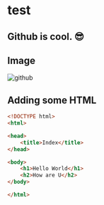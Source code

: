 # test
## Github is cool. :sunglasses:

## Image
![github](https://dwa5x7aod66zk.cloudfront.net/assets/pack/logo-github-fe55a081ff239877f791f5882f9c3cddc371653c88d9b06f504ea10f453996ed.jpg)

## Adding some HTML

```html
<!DOCTYPE html>
<html>

<head>
    <title>Index</title>
</head>

<body>
    <h1>Hello World</h1>
    <h2>How are U</h2>
</body>

</html>
```
